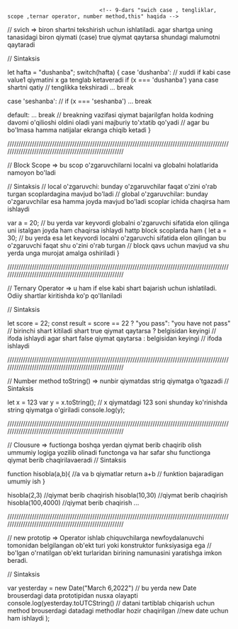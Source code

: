                                  <!-- 9-dars "swich case , tengliklar, scope ,ternar operator, number method,this" haqida -->



// svich => biron shartni tekshirish uchun ishlatiladi. agar shartga uning tanasidagi biron qiymati (case) true qiymat qaytarsa shundagi malumotni qaytaradi

// Sintaksis

let hafta = "dushanba";
switch(hafta) {
  case 'dushanba':  // xuddi if kabi case value1 qiymatini x ga tenglab ketaveradi if (x === 'dushanba') yana case shartni qatiy 
                     // tenglikka tekshiradi
    ...
    break

  case 'seshanba':  // if (x === 'seshanba')
    ...
    break

  default:
    ...
    break  // breakning vazifasi qiymat bajarilgfan holda kodning davomi o'qilioshi oldini oladi yani majburiy to'xtatib qo'yadi 
            // agar bu bo'lmasa hamma natijalar ekranga chiqib ketadi
}



///////////////////////////////////////////////////////////////////////////////////////////////////////////////////////////////////////////////////////

// Block Scope => bu scop o'zgaruvchilarni localni va globalni holatlarida namoyon bo'ladi

// Sintaksis
// local o'zgaruvchi: bunday o'zgaruvchilar faqat o'zini o'rab turgan scoplardagina mavjud bo'ladi
// global o'zgaruvchilar: bunday o'zgaruvchilar esa hamma joyda mavjud bo'ladi scoplar ichida chaqirsa ham ishlaydi

var a = 20;  // bu yerda var keyvordi globalni o'zgaruvchi sifatida elon qilinga uni istalgan joyda ham chaqirsa ishlaydi hattp block scoplarda ham
{
    let a = 30;  // bu yerda esa let keyvordi localni o'zgaruvchi sifatida elon qilingan bu o'zgaruvchi faqat shu o'zini o'rab turgan 
                //  block qavs uchun mavjud va shu yerda unga murojat amalga oshiriladi
}


///////////////////////////////////////////////////////////////////////////////////////////////////////////////////////////////////////////////////////


// Ternary Operator => u ham if else kabi shart bajarish uchun ishlatiladi. Odiiy shartlar kiritishda ko'p qo'llaniladi

// Sintaksis

let score = 22;
const result = score == 22 ? "you pass": "you have not  pass"  // birinchi shart kitiladi shart true qiymat qaytarsa ? belgisidan keyingi 
                                                               // ifoda ishlaydi agar shart false qiymat qaytarsa : belgisidan keyingi
                                                               // ifoda ishlaydi


///////////////////////////////////////////////////////////////////////////////////////////////////////////////////////////////////////////////////////

                                                               
//  Number method toString() => nunbir qiymatdas strig qiymatga o'tgazadi
//  Sintaksis

 let x = 123
var y = x.toString(); // x qiymatdagi 123 soni shunday ko'rinishda string qiymatga o'giriladi
console.log(y);



///////////////////////////////////////////////////////////////////////////////////////////////////////////////////////////////////////////////////////


//  Clousure => fuctionga boshqa yerdan qiymat berib chaqirib olish ummumiy logiga yozilib olinadi functonga va har safar shu functionga qiymat berib chaqirilavaeradi
//   Sintaksis

  function hisobla(a,b){ //a va b qiymatlar
    return a+b  //  funktion bajaradigan umumiy ish
}

hisobla(2,3)   //qiymat berib chaqirish
hisobla(10,30)   //qiymat berib chaqirish
hisobla(100,4000)   //qiymat berib chaqirish ...

///////////////////////////////////////////////////////////////////////////////////////////////////////////////////////////////////////////////////////




// new prototip => Operator ishlab chiquvchilarga newfoydalanuvchi tomonidan belgilangan ob'ekt turi yoki konstruktor funksiyasiga ega 
                // bo'lgan o'rnatilgan ob'ekt turlaridan birining namunasini yaratishga imkon beradi.


//  Sintaksis

 var yesterday = new Date("March 6,2022") // bu yerda new Date brouserdagi data prototipidan nusxa olayapti 
console.log(yesterday.toUTCString()      // datani tartiblab chiqarish uchun method brouserdagi datadagi methodlar hozir chaqirilgan 
                                         //new date uchun ham ishlaydi 
);